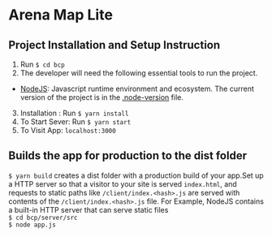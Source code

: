 # Arena Map Lite

## Project Installation and Setup Instruction

1. Run `$ cd bcp`
2. The developer will need the following essential tools to run the project.
* [NodeJS](NodeJS.md): Javascript runtime environment and ecosystem. The current version of the project is in the [.node-version](.node-version) file.

3. Installation :  Run `$ yarn install`
4. To Start Sever: Run `$ yarn start`
5. To Visit App: `localhost:3000`


## Builds the app for production to the dist folder
`$ yarn build` creates a dist folder with a production build of your app.Set up a HTTP
server so that a visitor to your site is served `index.html`, and requests to static
paths like `/client/index.<hash>.js` are served 
with contents of the `/client/index.<hash>.js` file. For
Example, NodeJS contains a built-in HTTP server that can serve static files
<br/>
`$ cd bcp/server/src`<br/>
`$ node app.js`


